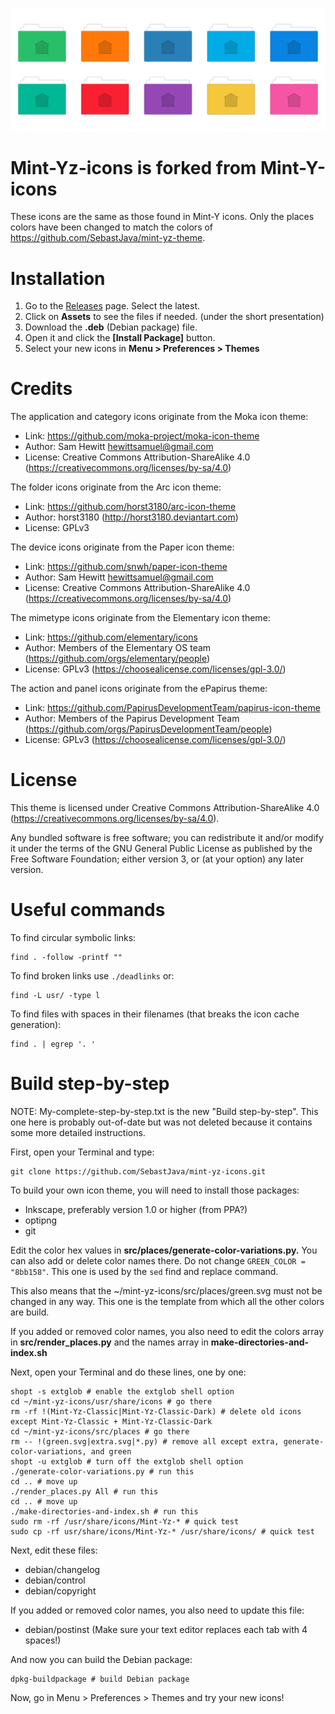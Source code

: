 ![colors-preview](colors-preview.png)

Mint-Yz-icons is forked from Mint-Y-icons
=========================================

These icons are the same as those found in Mint-Y icons. Only the places colors have been changed to match the colors of https://github.com/SebastJava/mint-yz-theme.

Installation
============

1. Go to the [Releases](https://github.com/SebastJava/mint-yz-icons/releases) page. Select the latest.
1. Click on **Assets** to see the files if needed. (under the short presentation)
1. Download the **.deb** (Debian package) file.
1. Open it and click the **[Install Package]** button.
1. Select your new icons in **Menu > Preferences > Themes**

Credits
=======

The application and category icons originate from the Moka icon theme:

* Link: https://github.com/moka-project/moka-icon-theme
* Author: Sam Hewitt <hewittsamuel@gmail.com>
* License: Creative Commons Attribution-ShareAlike 4.0 (https://creativecommons.org/licenses/by-sa/4.0)

The folder icons originate from the Arc icon theme:

* Link: https://github.com/horst3180/arc-icon-theme
* Author: horst3180 (http://horst3180.deviantart.com)
* License: GPLv3

The device icons originate from the Paper icon theme:

* Link: https://github.com/snwh/paper-icon-theme
* Author: Sam Hewitt <hewittsamuel@gmail.com>
* License: Creative Commons Attribution-ShareAlike 4.0 (https://creativecommons.org/licenses/by-sa/4.0)

The mimetype icons originate from the Elementary icon theme:

* Link: https://github.com/elementary/icons
* Author: Members of the Elementary OS team (https://github.com/orgs/elementary/people)
* License: GPLv3 (https://choosealicense.com/licenses/gpl-3.0/)

The action and panel icons originate from the ePapirus theme:

* Link: https://github.com/PapirusDevelopmentTeam/papirus-icon-theme
* Author: Members of the Papirus Development Team (https://github.com/orgs/PapirusDevelopmentTeam/people)
* License: GPLv3 (https://choosealicense.com/licenses/gpl-3.0/)

License
=======

This theme is licensed under Creative Commons Attribution-ShareAlike 4.0 (https://creativecommons.org/licenses/by-sa/4.0).

Any bundled software is free software; you can redistribute it and/or modify it under the terms of the GNU General Public License as published by the Free Software Foundation; either version 3, or (at your option) any later version.

Useful commands
===============

To find circular symbolic links:

	find . -follow -printf ""

To find broken links use `./deadlinks` or:

	find -L usr/ -type l

To find files with spaces in their filenames (that breaks the icon cache generation):

	find . | egrep '. '

Build step-by-step
==================

NOTE: My-complete-step-by-step.txt is the new "Build step-by-step". This one here is probably out-of-date but was not deleted because it contains some more detailed instructions.
 
First, open your Terminal and type:

	git clone https://github.com/SebastJava/mint-yz-icons.git

To build your own icon theme, you will need to install those packages:
 
  * Inkscape, preferably version 1.0 or higher (from PPA?)
  * optipng
  * git

Edit the color hex values in **src/places/generate-color-variations.py.** You can also add or delete color names there. Do not change `GREEN_COLOR = "8bb158"`. This one is used by the `sed` find and replace command.

This also means that the ~/mint-yz-icons/src/places/green.svg must not be changed in any way. This one is the template from which all the other colors are build.

If you added or removed color names, you also need to edit the colors array in **src/render_places.py** and the names array in **make-directories-and-index.sh**

Next, open your Terminal and do these lines, one by one:

	shopt -s extglob # enable the extglob shell option
	cd ~/mint-yz-icons/usr/share/icons # go there
	rm -rf !(Mint-Yz-Classic|Mint-Yz-Classic-Dark) # delete old icons except Mint-Yz-Classic + Mint-Yz-Classic-Dark
	cd ~/mint-yz-icons/src/places # go there
	rm -- !(green.svg|extra.svg|*.py) # remove all except extra, generate-color-variations, and green
	shopt -u extglob # turn off the extglob shell option
	./generate-color-variations.py # run this
	cd .. # move up
	./render_places.py All # run this
	cd .. # move up
	./make-directories-and-index.sh # run this
	sudo rm -rf /usr/share/icons/Mint-Yz-* # quick test
	sudo cp -rf usr/share/icons/Mint-Yz-* /usr/share/icons/ # quick test

Next, edit these files:

  * debian/changelog
  * debian/control
  * debian/copyright

If you added or removed color names, you also need to update this file:

  * debian/postinst (Make sure your text editor replaces each tab with 4 spaces!)

And now you can build the Debian package:

	dpkg-buildpackage # build Debian package

Now, go in Menu > Preferences > Themes and try your new icons!
